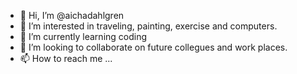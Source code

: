 - 👋 Hi, I’m @aichadahlgren
- 👀 I’m interested in traveling, painting, exercise and computers.
- 🌱 I’m currently learning coding
- 💞️ I’m looking to collaborate on future collegues and work places.
- 📫 How to reach me ...

<!---
aichadahlgren/aichadahlgren is a ✨ special ✨ repository because its `README.md` (this file) appears on your GitHub profile.
You can click the Preview link to take a look at your changes.
--->
